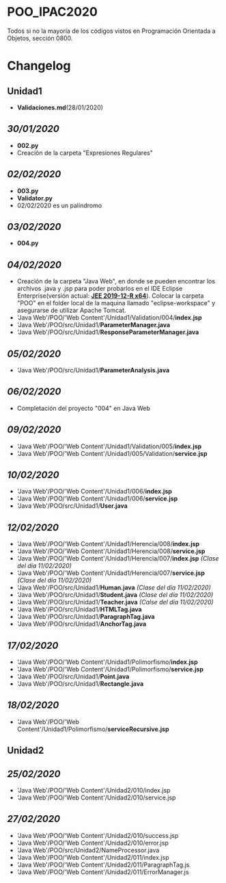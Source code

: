 # POO_IPAC2020

Todos si no la mayoría de los códigos vistos en Programación Orientada a Objetos, sección 0800.

# Changelog

## Unidad1

- **Validaciones.md**(28/01/2020)

*30/01/2020*
----------

- **002.py**&nbsp;
- Creación de la carpeta "Expresiones Regulares"

*02/02/2020*
----------
- **003.py**&nbsp;
- **Validator.py**&nbsp;
- 02/02/2020 es un palíndromo&nbsp;

*03/02/2020*
----------
- **004.py**

*04/02/2020*
----------
- Creación de la carpeta "Java Web", en donde se pueden encontrar los archivos .java y .jsp para poder probarlos en el IDE Eclipse Enterprise(versión actual: **[JEE 2019-12-R x64](https://www.eclipse.org/downloads/packages/release/2019-12/r/eclipse-ide-enterprise-java-developers)**). Colocar la carpeta "POO" en el folder local de la maquina llamado "eclipse-workspace" y asegurarse de utilizar Apache Tomcat.&nbsp;
- 'Java Web'/POO/'Web Content'/Unidad1/Validation/004/**index.jsp**&nbsp;
- 'Java Web'/POO/src/Unidad1/**ParameterManager.java**&nbsp;
- 'Java Web'/POO/src/Unidad1/**ResponseParameterManager.java**&nbsp;

*05/02/2020*
-----------
- 'Java Web'/POO/src/Unidad1/**ParameterAnalysis.java**&nbsp;

*06/02/2020*
-----------
- Completación del proyecto "004" en Java Web &nbsp;

*09/02/2020*
-----------
- 'Java Web'/POO/'Web Content'/Unidad1/Validation/005/**index.jsp** &nbsp;
- 'Java Web'/POO/'Web Content'/Unidad1/005/Validation/**service.jsp** &nbsp;

*10/02/2020*
-----------
- 'Java Web'/POO/'Web Content'/Unidad1/006/**index.jsp** &nbsp;
- 'Java Web'/POO/'Web Content'/Unidad1/006/**service.jsp** &nbsp;
- 'Java Web'/POO/src/Unidad1/**User.java**&nbsp;

*12/02/2020*
------------
- 'Java Web'/POO/'Web Content'/Unidad1/Herencia/008/**index.jsp** &nbsp;
- 'Java Web'/POO/'Web Content'/Unidad1/Herencia/008/**service.jsp** &nbsp;
- 'Java Web'/POO/'Web Content'/Unidad1/Herencia/007/**index.jsp** *(Clase del día 11/02/2020)* &nbsp;
- 'Java Web'/POO/'Web Content'/Unidad1/Herencia/007/**service.jsp** *(Clase del día 11/02/2020)* &nbsp;
- 'Java Web'/POO/src/Unidad1/**Human.java** *(Clase del día 11/02/2020)* &nbsp;
- 'Java Web'/POO/src/Unidad1/**Student.java** *(Clase del día 11/02/2020)* &nbsp;
- 'Java Web'/POO/src/Unidad1/**Teacher.java** *(Calse del día 11/02/2020)* &nbsp;
- 'Java Web'/POO/src/Unidad1/**HTMLTag.java**&nbsp;
- 'Java Web'/POO/src/Unidad1/**ParagraphTag.java**&nbsp;
- 'Java Web'/POO/src/Unidad1/**AnchorTag.java**&nbsp;

*17/02/2020*
------------
- 'Java Web'/POO/'Web Content'/Unidad1/Polimorfismo/**index.jsp** &nbsp;
- 'Java Web'/POO/'Web Content'/Unidad1/Polimorfismo/**service.jsp** &nbsp;
- 'Java Web'/POO/src/Unidad1/**Point.java**&nbsp;
- 'Java Web'/POO/src/Unidad1/**Rectangle.java**&nbsp;

*18/02/2020*
------------
- 'Java Web'/POO/'Web Content'/Unidad1/Polimorfismo/**serviceRecursive.jsp** &nbsp;

## Unidad2

*25/02/2020*
------------
- 'Java Web'/POO/'Web Content'/Unidad2/010/index.jsp &nbsp;
- 'Java Web'/POO/'Web Content'/Unidad2/010/service.jsp &nbsp;

*27/02/2020*
------------
- 'Java Web'/POO/'Web Content'/Unidad2/010/success.jsp &nbsp;
- 'Java Web'/POO/'Web Content'/Unidad2/010/error.jsp &nbsp;
- 'Java Web'/POO/src/Unidad2/NameProcessor.java &nbsp;
- 'Java Web'/POO/'Web Content'/Unidad2/011/index.jsp &nbsp;
- 'Java Web'/POO/'Web Content'/Unidad2/011/ParagraphTag.js &nbsp;
- 'Java Web'/POO/'Web Content'/Unidad2/011/ErrorManager.js &nbsp;